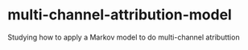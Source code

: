 # multi-channel-attribution-model
Studying how to apply a Markov model to do multi-channel atributtion
